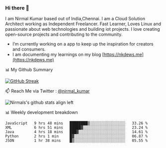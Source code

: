 ### Hi there 👋

 I am Nirmal Kumar based out of India,Chennai. I am a Cloud Solution Architect working as Independent Freelancer. Fast Learner, Loves Linux and passionate about web technologies and building iot projects. I love creating open-source projects and contributing to the community.

- I’m currently working on a app to keep up the inspiration for creators and consumers.
- I am documenting my learnings on my blog [https://nkdews.me](https://nkdews.me)


📊 My Github Summary

[![GitHub Streak](https://github-readme-streak-stats.herokuapp.com?user=nk-gears&theme=dark&hide_border=true&date_format=M%20j%5B%2C%20Y%5D)](https://git.io/streak-stats)


📫 Reach Me via  Twitter : [@nirmal_kumar](https://twitter.com/nirmal_kumar)

![Nirmals's github stats align left](https://github-readme-stats.vercel.app/api?username=nk-gears&show_icons=true)


📊 Weekly development breakdown

<!--START_SECTION:waka-->
```text
JavaScript   9 hrs 48 mins   ████████▒░░░░░░░░░░░░░░░░   33.26 % 
XML          6 hrs 51 mins   █████▓░░░░░░░░░░░░░░░░░░░   23.24 % 
Java         4 hrs 18 mins   ███▓░░░░░░░░░░░░░░░░░░░░░   14.61 % 
Python       2 hrs 1 min     █▓░░░░░░░░░░░░░░░░░░░░░░░   06.87 % 
JSON         1 hr 38 mins    █▒░░░░░░░░░░░░░░░░░░░░░░░   05.55 % 
```
<!--END_SECTION:waka-->


